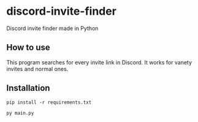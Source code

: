 # discord-invite-finder
Discord invite finder made in Python

## How to use
This program searches for every invite link in Discord. It works for vanety invites and normal ones.

## Installation
`pip install -r requirements.txt`

`py main.py`
